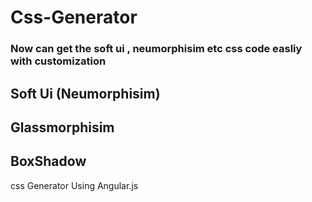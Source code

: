 # Css-Generator 
### Now can get the soft ui , neumorphisim etc css code easliy with customization
## Soft Ui (Neumorphisim)
## Glassmorphisim 
## BoxShadow 
css Generator Using Angular.js
